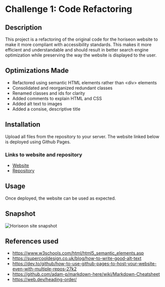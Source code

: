 # Challenge 1: Code Refactoring

## Description

This project is a refactoring of the original code for the horiseon website to make it more compliant with accessibility standards. This makes it more efficient and understandable and should result in better search engine optimization while preserving the way the website is displayed to the user.

## Optimizations Made

- Refactored using semantic HTML elements rather than &lt;div&gt; elements
- Consolidated and reorganized redundant classes
- Renamed classes and ids for clarity
- Added comments to explain HTML and CSS
- Added alt text to images
- Added a consise, descriptive title

## Installation

Upload all files from the repository to your server. The website linked below is deployed using Github Pages.

### Links to website and repository

- [Website](https://seannoh.github.io/code-refactor-horiseon/)
- [Repository](https://github.com/seannoh/code-refactor-horiseon)

## Usage

Once deployed, the website can be used as expected.

## Snapshot

![Horiseon site snapshot](assets/images/SEO%2C%20Reputation%20%26%20Marketing%20_%20Horiseon.png "Horiseon Site Snapshot")

## References used

- https://www.w3schools.com/html/html5_semantic_elements.asp
- https://supercooldesign.co.uk/blog/how-to-write-good-alt-text
- https://dev.to/github/how-to-use-github-pages-to-host-your-website-even-with-multiple-repos-27k2
- https://github.com/adam-p/markdown-here/wiki/Markdown-Cheatsheet
- https://web.dev/heading-order/
